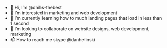 - 👋 Hi, I’m @dhills-thebest
- 👀 I’m interested in marketing and web development
- 🌱 I’m currently learning how to much landing pages that load in less than 1 second
- 💞️ I’m looking to collaborate on website designs, web development, marketing
- 📫 How to reach me skype @danhelinski

<!---
dhills-thebest/dhills-thebest is a ✨ special ✨ repository because its `README.md` (this file) appears on your GitHub profile.
You can click the Preview link to take a look at your changes.
--->

